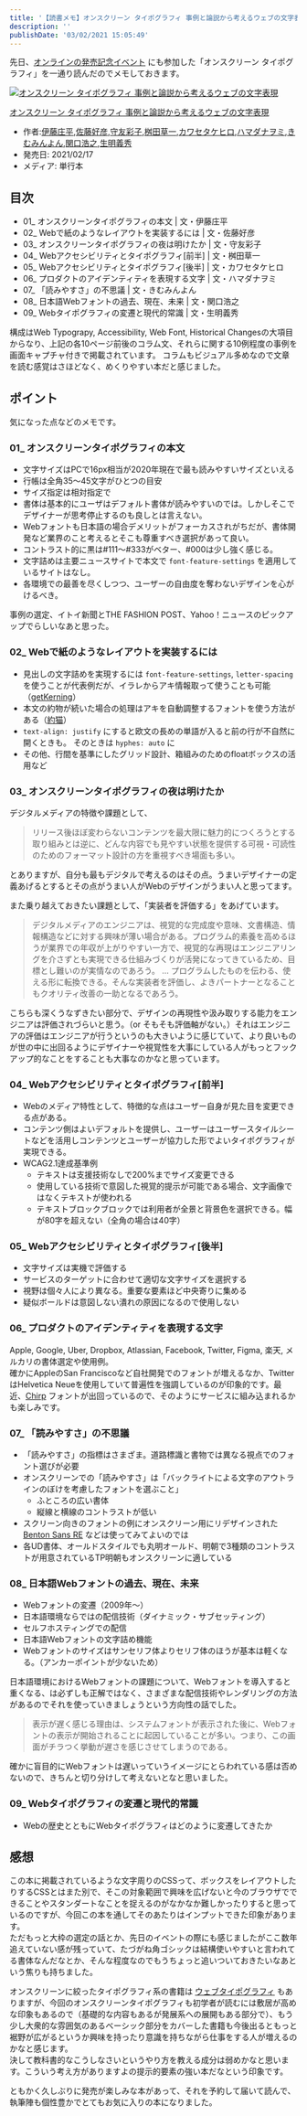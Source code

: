 ```yaml
---
title: '【読書メモ】オンスクリーン タイポグラフィ 事例と論説から考えるウェブの文字表現'
description: ''
publishDate: '03/02/2021 15:05:49'
---
```


<p>先日、<a href="https://jtk.hatenablog.com/entry/2021/02/25/232601">オンラインの発売記念イベント</a> にも参加した「オンスクリーン タイポグラフィ」を一通り読んだのでメモしておきます。</p>

<p><div class="hatena-asin-detail"><a href="https://www.amazon.co.jp/exec/obidos/ASIN/4802512074/hatena-blog-22/"><img src="https://m.media-amazon.com/images/I/41-wP9MZkTL.jpg" class="hatena-asin-detail-image" alt="オンスクリーン タイポグラフィ 事例と論説から考えるウェブの文字表現" title="オンスクリーン タイポグラフィ 事例と論説から考えるウェブの文字表現"></a><div class="hatena-asin-detail-info"><p class="hatena-asin-detail-title"><a href="https://www.amazon.co.jp/exec/obidos/ASIN/4802512074/hatena-blog-22/">オンスクリーン タイポグラフィ 事例と論説から考えるウェブの文字表現</a></p><ul><li><span class="hatena-asin-detail-label">作者:</span><a href="http://d.hatena.ne.jp/keyword/%B0%CB%C6%A3%BE%B1%CA%BF" class="keyword">伊藤庄平</a>,<a href="http://d.hatena.ne.jp/keyword/%BA%B4%C6%A3%B9%A5%C9%A7" class="keyword">佐藤好彦</a>,<a href="http://d.hatena.ne.jp/keyword/%BC%E9%CD%A7%BA%CC%BB%D2" class="keyword">守友彩子</a>,<a href="http://d.hatena.ne.jp/keyword/%CB%F1%C5%C4%C1%F0%B0%EC" class="keyword">桝田草一</a>,<a href="http://d.hatena.ne.jp/keyword/%A5%AB%A5%EF%A5%BB%A5%BF%A5%B1%A5%D2%A5%ED" class="keyword">カワセタケヒロ</a>,<a href="http://d.hatena.ne.jp/keyword/%A5%CF%A5%DE%A5%C0%A5%CA%A5%F2%A5%DF" class="keyword">ハマダナヲミ</a>,<a href="http://d.hatena.ne.jp/keyword/%A4%AD%A4%E0%A4%DF%A4%F3%A4%E8%A4%F3" class="keyword">きむみんよん</a>,<a href="http://d.hatena.ne.jp/keyword/%B4%D8%B8%FD%B9%C0%C7%B7" class="keyword">関口浩之</a>,<a href="http://d.hatena.ne.jp/keyword/%C0%B8%CC%C0%B5%C1%BD%A8" class="keyword">生明義秀</a></li><li><span class="hatena-asin-detail-label">発売日:</span> 2021/02/17</li><li><span class="hatena-asin-detail-label">メディア:</span> 単行本</li></ul></div><div class="hatena-asin-detail-foot"></div></div></p>

<h2>目次</h2>

<ul>
<li>01_ オンスクリーンタイポグラフィの本文 | 文・伊藤庄平</li>
<li>02_ Webで紙のようなレイアウトを実装するには | 文・佐藤好彦</li>
<li>03_ オンスクリーンタイポグラフィの夜は明けたか | 文・守友彩子</li>
<li>04_ Webアクセシビリティとタイポグラフィ[前半] | 文・桝田草一</li>
<li>05_ Webアクセシビリティとタイポグラフィ[後半] | 文・カワセタケヒロ</li>
<li>06_ プロダクトのアイデンティティを表現する文字 | 文・ハマダナヲミ</li>
<li>07_ 「読みやすさ」の不思議 | 文・きむみんよん</li>
<li>08_ 日本語Webフォントの過去、現在、未来 | 文・関口浩之</li>
<li>09_ Webタイポグラフィの変遷と現代的常識 | 文・生明義秀</li>
</ul>

<p>構成はWeb Typograpy, Accessibility, Web Font, Historical Changesの大項目からなり、上記の各10ページ前後のコラム文、それらに関する10例程度の事例を画面キャプチャ付きで掲載されています。
コラムもビジュアル多めなので文章を読む感覚はさほどなく、めくりやすい本だと感じました。</p>

<h2>ポイント</h2>

<p>気になった点などのメモです。</p>

<h3>01_ オンスクリーンタイポグラフィの本文</h3>

<ul>
<li>文字サイズはPCで16px相当が2020年現在で最も読みやすいサイズといえる</li>
<li>行帳は全角35〜45文字がひとつの目安</li>
<li>サイズ指定は相対指定で</li>
<li>書体は基本的にユーザはデフォルト書体が読みやすいのでは。しかしそこでデザイナーが思考停止するのも良しとは言えない。</li>
<li>Webフォントも日本語の場合デメリットがフォーカスされがちだが、書体開発など業界のこと考えるとそこも尊重すべき選択があって良い。</li>
<li>コントラスト的に黒は#111〜#333がベター、#000は少し強く感じる。</li>
<li>文字詰めは主要ニュースサイトで本文で <code>font-feature-settings</code> を適用しているサイトはなし。</li>
<li>各環境での最善を尽くしつつ、ユーザーの自由度を奪わないデザインを心がけるべき。</li>
</ul>

<p>事例の選定、イトイ新聞とTHE FASHION POST、Yahoo！ニュースのピックアップでらしいなあと思った。</p>

<h3>02_ Webで紙のようなレイアウトを実装するには</h3>

<ul>
<li>見出しの文字詰めを実現するには <code>font-feature-settings</code>, <code>letter-spacing</code> を使うことが代表例だが、イラレからアキ情報取って使うことも可能（<a href="https://github.com/yoshihik0/getKerning">getKerning</a>）</li>
<li>本文の約物が続いた場合の処理はアキを自動調整するフォントを使う方法がある（<a href="https://tama-san.com/yakucalt-font/">約猫</a>）</li>
<li><code>text-align: justify</code> にすると欧文の長めの単語が入ると前の行が不自然に開くときも。 そのときは <code>hyphes: auto</code> に</li>
<li>その他、行間を基準にしたグリッド設計、箱組みのためのfloatボックスの活用など</li>
</ul>

<h3>03_ オンスクリーンタイポグラフィの夜は明けたか</h3>

<p>デジタルメディアの特徴や課題として、</p>

<blockquote><p>リリース後ほぼ変わらないコンテンツを最大限に魅力的につくろうとする取り組みとは逆に、どんな内容でも見やすい状態を提供する可視・可読性のためのフォーマット設計の方を重視すべき場面も多い。</p></blockquote>

<p>とありますが、自分も最もデジタルで考えるのはその点。うまいデザイナーの定義あげるとするとその点がうまい人がWebのデザインがうまい人と思ってます。</p>

<p>また乗り越えておきたい課題として、「実装者を評価する」をあげています。</p>

<blockquote><p>デジタルメディアのエンジニアは、視覚的な完成度や意味、文書構造、情報構造などに対する興味が薄い場合がある。プログラム的素養を高めるほうが業界での年収が上がりやすい一方で、視覚的な再現はエンジニアリングを介さずとも実現できる仕組みづくりが活発になってきているため、目標とし難いのが実情なのであろう。
...
プログラムしたものを伝わる、使える形に転換できる。そんな実装者を評価し、よきパートナーとなることもクオリティ改善の一助となるであろう。</p></blockquote>

<p>こちらも深くうなずきたい部分で、デザインの再現性や汲み取りする能力をエンジニアは評価されづらいと思う。（or そもそも評価軸がない。）それはエンジニアの評価はエンジニアが行うというのも大きいように感じていて、より良いものが世の中に出回るようにデザイナーや視覚性を大事にしている人がもっとフックアップ的なことをすることも大事なのかなと思っています。</p>

<h3>04_ Webアクセシビリティとタイポグラフィ[前半]</h3>

<ul>
<li>Webのメディア特性として、特徴的な点はユーザー自身が見た目を変更できる点がある。</li>
<li>コンテンツ側はよいデフォルトを提供し、ユーザーはユーザースタイルシートなどを活用しコンテンツとユーザーが協力した形でよいタイポグラフィが実現できる。</li>
<li>WCAG2.1達成基準例

<ul>
<li>テキストは支援技術なしで200%までサイズ変更できる</li>
<li>使用している技術で意図した視覚的提示が可能である場合、文字画像ではなくテキストが使われる</li>
<li>テキストブロックブロックでは利用者が全景と背景色を選択できる。幅が80字を超えない（全角の場合は40字）</li>
</ul>
</li>
</ul>

<h3>05_ Webアクセシビリティとタイポグラフィ[後半]</h3>

<ul>
<li>文字サイズは実機で評価する</li>
<li>サービスのターゲットに合わせて適切な文字サイズを選択する</li>
<li>視野は個々人により異なる。重要な要素ほど中央寄りに集める</li>
<li>疑似ボールドは意図しない潰れの原因になるので使用しない</li>
</ul>

<h3>06_ プロダクトのアイデンティティを表現する文字</h3>

<p>Apple, Google, Uber, Dropbox, Atlassian, Facebook, Twitter, Figma, 楽天, メルカリの書体選定や使用例。<br />
確かにAppleのSan Franciscoなど自社開発でのフォントが増えるなか、TwitterはHelvetica Neueを使用していて普遍性を強調しているのが印象的です。最近、<a href="https://about.twitter.com/en/who-we-are/brand-toolkit">Chirp</a> フォントが出回っているので、そのようにサービスに組み込まれるかも楽しみです。</p>

<h3>07_ 「読みやすさ」の不思議</h3>

<ul>
<li>「読みやすさ」の指標はさまざま。道路標識と書物では異なる視点でのフォント選びが必要</li>
<li>オンスクリーンでの「読みやすさ」は「バックライトによる文字のアウトラインのぼけを考慮したフォントを選ぶこと」

<ul>
<li>ふところの広い書体</li>
<li>縦線と横線のコントラストが低い</li>
</ul>
</li>
<li>スクリーン向きのフォントの例にオンスクリーン用にリデザインされた <a href="https://fontsinuse.com/typefaces/7607/benton-sans-re">Benton Sans RE</a> などは使ってみてよいのでは</li>
<li>各UD書体、オールドスタイルでも丸明オールド、明朝で3種類のコントラストが用意されているTP明朝もオンスクリーンに適している</li>
</ul>

<h3>08_ 日本語Webフォントの過去、現在、未来</h3>

<ul>
<li>Webフォントの変遷（2009年〜）</li>
<li>日本語環境ならではの配信技術（ダイナミック・サブセッティング）</li>
<li>セルフホスティングでの配信</li>
<li>日本語Webフォントの文字詰め機能</li>
<li>Webフォントのサイズはサンセリフ体よりセリフ体のほうが基本は軽くなる。（アンカーポイントが少ないため）</li>
</ul>

<p>日本語環境におけるWebフォントの課題について、Webフォントを導入すると重くなる、は必ずしも正解ではなく、さまざまな配信技術やレンダリングの方法があるのでそれを使っていきましょうという方向性の話でした。</p>

<blockquote><p>表示が遅く感じる理由は、システムフォントが表示された後に、Webフォントの表示が開始されることに起因していることが多い。つまり、この画面がチラつく挙動が遅さを感じさせてしまうのである。</p></blockquote>

<p>確かに盲目的にWebフォントは遅いっていうイメージにとらわれている感は否めないので、きちんと切り分けして考えないとなと思いました。</p>

<h3>09_ Webタイポグラフィの変遷と現代的常識</h3>

<ul>
<li>Webの歴史とともにWebタイポグラフィはどのように変遷してきたか</li>
</ul>

<h2>感想</h2>

<p>この本に掲載されているような文字周りのCSSって、ボックスをレイアウトしたりするCSSとはまた別で、そこの対象範囲で興味を広げないと今のブラウザでできることやスタンダートなことを捉えるのがなかなか難しかったりすると思っているのですが、今回この本を通してそのあたりはインプットできた印象があります。<br />
ただもっと大枠の選定の話とか、先日のイベントの際にも感じましたがここ数年追えていない感が残っていて、たづがね角ゴシックは結構使いやすいと言われてる書体なんだなとか、そんな程度なのでもうちょっと追いついておきたいなあという焦りも持ちました。</p>

<p>オンスクリーンに絞ったタイポグラフィ系の書籍は <a href="https://jtk.hatenablog.com/entry/2020/09/21/181357">ウェブタイポグラフィ</a> もありますが、今回のオンスクリーンタイポグラフィも初学者が読むには敷居が高めな印象もあるので（基礎的な内容もあるが発展系への展開もある部分で）、もう少し大衆的な雰囲気のあるベーシック部分をカバーした書籍も今後出るともっと裾野が広がるというか興味を持ったり意識を持ちながら仕事をする人が増えるのかなと感じます。<br />
決して教科書的なこうしなさいというやり方を教える成分は弱めかなと思います。こういう考え方がありますよの提示的要素の強い本だなという印象です。</p>

<p>ともかく久しぶりに発売が楽しみな本があって、それを予約して届いて読んで、執筆陣も個性豊かでとてもお気に入りの本になりました。</p>
